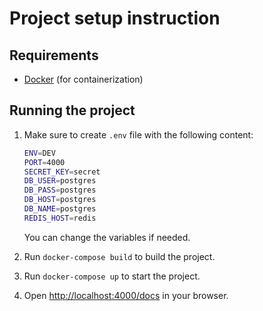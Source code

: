 # Project setup instruction

## Requirements

- [Docker](https://www.docker.com/get-started) (for containerization)

## Running the project

1. Make sure to create `.env` file with the following content:

    ```bash
    ENV=DEV
    PORT=4000
    SECRET_KEY=secret
    DB_USER=postgres
    DB_PASS=postgres
    DB_HOST=postgres
    DB_NAME=postgres
    REDIS_HOST=redis
    ```
    
    You can change the variables if needed.

2. Run `docker-compose build` to build the project.
3. Run `docker-compose up` to start the project.
4. Open [http://localhost:4000/docs](http://localhost:4000/docs) in your browser.
